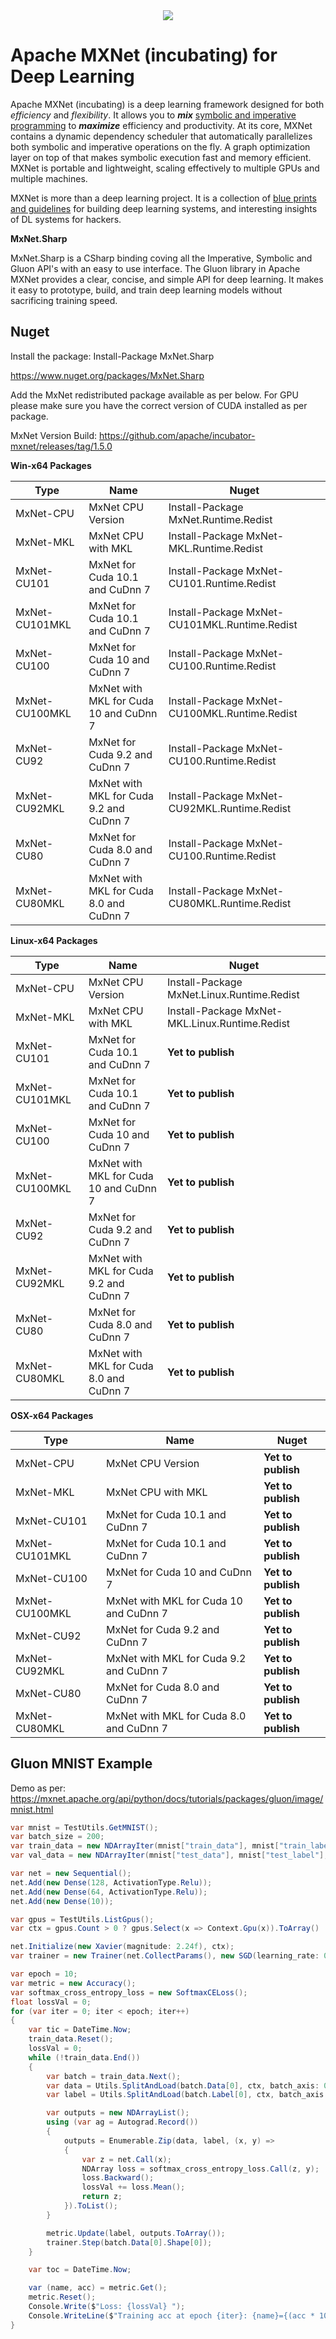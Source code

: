 <div align="center">
  <a href="https://mxnet.apache.org/"><img src="https://raw.githubusercontent.com/dmlc/web-data/master/mxnet/image/mxnet_logo_2.png"></a><br>
</div>

Apache MXNet (incubating) for Deep Learning
=====


Apache MXNet (incubating) is a deep learning framework designed for both *efficiency* and *flexibility*.
It allows you to ***mix*** [symbolic and imperative programming](https://mxnet.apache.org/api/architecture/program_model)
to ***maximize*** efficiency and productivity.
At its core, MXNet contains a dynamic dependency scheduler that automatically parallelizes both symbolic and imperative operations on the fly.
A graph optimization layer on top of that makes symbolic execution fast and memory efficient.
MXNet is portable and lightweight, scaling effectively to multiple GPUs and multiple machines.

MXNet is more than a deep learning project. It is a collection of
[blue prints and guidelines](https://mxnet.apache.org/api/architecture/overview) for building
deep learning systems, and interesting insights of DL systems for hackers.

**MxNet.Sharp**

MxNet.Sharp is a CSharp binding coving all the Imperative, Symbolic and Gluon API's with an easy to use interface. The Gluon library in Apache MXNet provides a clear, concise, and simple API for deep learning. It makes it easy to prototype, build, and train deep learning models without sacrificing training speed.

## Nuget

Install the package: Install-Package MxNet.Sharp

https://www.nuget.org/packages/MxNet.Sharp

Add the MxNet redistributed package available as per below. For GPU please make sure you have the correct version of CUDA installed as per package. 

MxNet Version Build: https://github.com/apache/incubator-mxnet/releases/tag/1.5.0

**Win-x64 Packages**

| Type           |  Name                                    | Nuget                                           |
|----------------|------------------------------------------|-------------------------------------------------|
| MxNet-CPU      | MxNet CPU Version                        | Install-Package MxNet.Runtime.Redist            |
| MxNet-MKL      | MxNet CPU with MKL                       | Install-Package MxNet-MKL.Runtime.Redist        |
| MxNet-CU101    | MxNet for Cuda 10.1 and CuDnn 7          | Install-Package MxNet-CU101.Runtime.Redist      |
| MxNet-CU101MKL | MxNet for Cuda 10.1 and CuDnn 7          | Install-Package MxNet-CU101MKL.Runtime.Redist   |
| MxNet-CU100    | MxNet for Cuda 10 and CuDnn 7            | Install-Package MxNet-CU100.Runtime.Redist      |
| MxNet-CU100MKL | MxNet with MKL for Cuda 10 and CuDnn 7   | Install-Package MxNet-CU100MKL.Runtime.Redist   |
| MxNet-CU92     | MxNet for Cuda 9.2 and CuDnn 7           | Install-Package MxNet-CU100.Runtime.Redist      |
| MxNet-CU92MKL  | MxNet with MKL for Cuda 9.2 and CuDnn 7  | Install-Package MxNet-CU92MKL.Runtime.Redist    |
| MxNet-CU80     | MxNet for Cuda 8.0 and CuDnn 7           | Install-Package MxNet-CU100.Runtime.Redist      |
| MxNet-CU80MKL  | MxNet with MKL for Cuda 8.0 and CuDnn 7  | Install-Package MxNet-CU80MKL.Runtime.Redist    |

**Linux-x64 Packages**

| Type           |  Name                                    | Nuget                                             |
|----------------|------------------------------------------|---------------------------------------------------|
| MxNet-CPU      | MxNet CPU Version                        | Install-Package MxNet.Linux.Runtime.Redist        |
| MxNet-MKL      | MxNet CPU with MKL                       | Install-Package MxNet-MKL.Linux.Runtime.Redist    |
| MxNet-CU101    | MxNet for Cuda 10.1 and CuDnn 7          | **Yet to publish**                                |
| MxNet-CU101MKL | MxNet for Cuda 10.1 and CuDnn 7          | **Yet to publish**                                |
| MxNet-CU100    | MxNet for Cuda 10 and CuDnn 7            | **Yet to publish**                                |
| MxNet-CU100MKL | MxNet with MKL for Cuda 10 and CuDnn 7   | **Yet to publish**                                |
| MxNet-CU92     | MxNet for Cuda 9.2 and CuDnn 7           | **Yet to publish**                                |
| MxNet-CU92MKL  | MxNet with MKL for Cuda 9.2 and CuDnn 7  | **Yet to publish**                                |
| MxNet-CU80     | MxNet for Cuda 8.0 and CuDnn 7           | **Yet to publish**                                |
| MxNet-CU80MKL  | MxNet with MKL for Cuda 8.0 and CuDnn 7  | **Yet to publish**                                |

**OSX-x64 Packages**

| Type           |  Name                                    | Nuget                                             |
|----------------|------------------------------------------|---------------------------------------------------|
| MxNet-CPU      | MxNet CPU Version                        | **Yet to publish**                                |
| MxNet-MKL      | MxNet CPU with MKL                       | **Yet to publish**                                |
| MxNet-CU101    | MxNet for Cuda 10.1 and CuDnn 7          | **Yet to publish**                                |
| MxNet-CU101MKL | MxNet for Cuda 10.1 and CuDnn 7          | **Yet to publish**                                |
| MxNet-CU100    | MxNet for Cuda 10 and CuDnn 7            | **Yet to publish**                                |
| MxNet-CU100MKL | MxNet with MKL for Cuda 10 and CuDnn 7   | **Yet to publish**                                |
| MxNet-CU92     | MxNet for Cuda 9.2 and CuDnn 7           | **Yet to publish**                                |
| MxNet-CU92MKL  | MxNet with MKL for Cuda 9.2 and CuDnn 7  | **Yet to publish**                                |
| MxNet-CU80     | MxNet for Cuda 8.0 and CuDnn 7           | **Yet to publish**                                |
| MxNet-CU80MKL  | MxNet with MKL for Cuda 8.0 and CuDnn 7  | **Yet to publish**                                |
  

## Gluon MNIST Example

Demo as per: https://mxnet.apache.org/api/python/docs/tutorials/packages/gluon/image/mnist.html

```csharp
var mnist = TestUtils.GetMNIST();
var batch_size = 200;
var train_data = new NDArrayIter(mnist["train_data"], mnist["train_label"], batch_size, true);
var val_data = new NDArrayIter(mnist["test_data"], mnist["test_label"], batch_size);

var net = new Sequential();
net.Add(new Dense(128, ActivationType.Relu));
net.Add(new Dense(64, ActivationType.Relu));
net.Add(new Dense(10));

var gpus = TestUtils.ListGpus();
var ctx = gpus.Count > 0 ? gpus.Select(x => Context.Gpu(x)).ToArray() : new[] {Context.Cpu(0)};

net.Initialize(new Xavier(magnitude: 2.24f), ctx);
var trainer = new Trainer(net.CollectParams(), new SGD(learning_rate: 0.02f));

var epoch = 10;
var metric = new Accuracy();
var softmax_cross_entropy_loss = new SoftmaxCELoss();
float lossVal = 0;
for (var iter = 0; iter < epoch; iter++)
{
    var tic = DateTime.Now;
    train_data.Reset();
    lossVal = 0;
    while (!train_data.End())
    {
        var batch = train_data.Next();
        var data = Utils.SplitAndLoad(batch.Data[0], ctx, batch_axis: 0);
        var label = Utils.SplitAndLoad(batch.Label[0], ctx, batch_axis: 0);

        var outputs = new NDArrayList();
        using (var ag = Autograd.Record())
        {
            outputs = Enumerable.Zip(data, label, (x, y) =>
            {
                var z = net.Call(x);
                NDArray loss = softmax_cross_entropy_loss.Call(z, y);
                loss.Backward();
                lossVal += loss.Mean();
                return z;
            }).ToList();
        }

        metric.Update(label, outputs.ToArray());
        trainer.Step(batch.Data[0].Shape[0]);
    }

    var toc = DateTime.Now;

    var (name, acc) = metric.Get();
    metric.Reset();
    Console.Write($"Loss: {lossVal} ");
    Console.WriteLine($"Training acc at epoch {iter}: {name}={(acc * 100).ToString("0.##")}%, Duration: {(toc - tic).TotalSeconds.ToString("0.#")}s");
}
```
